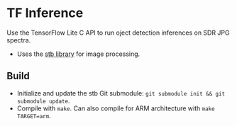 # TF Inference
Use the TensorFlow Lite C API to run oject detection inferences on SDR JPG spectra.
- Uses the [stb library](https://github.com/georgeslabreche/stb) for image processing.

## Build
- Initialize and update the stb Git submodule: `git submodule init && git submodule update`.
- Compile with `make`. Can also compile for ARM architecture with `make TARGET=arm`.